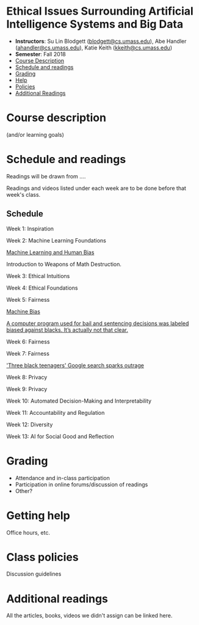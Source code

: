 Ethical Issues Surrounding Artificial Intelligence Systems and Big Data
==========

- **Instructors**: Su Lin Blodgett (blodgett@cs.umass.edu), Abe Handler (ahandler@cs.umass.edu), Katie Keith (kkeith@cs.umass.edu)
- **Semester**: Fall 2018
- [Course Description](#description)
- [Schedule and readings](#schedule)
- [Grading](#grading)
- [Help](#help)
- [Policies](#policies)
- [Additional Readings](#additional)

# Course description
<a name="description"/>

(and/or learning goals)

# Schedule and readings
<a name="readings"/>

Readings will be drawn from ....

Readings and videos listed under each week are to be done before that week's class.

## Schedule

Week 1: Inspiration

Week 2: Machine Learning Foundations

[Machine Learning and Human Bias](https://www.youtube.com/watch?v=59bMh59JQDo)

Introduction to Weapons of Math Destruction.

Week 3: Ethical Intuitions

Week 4: Ethical Foundations

Week 5: Fairness

[Machine Bias](https://www.propublica.org/article/machine-bias-risk-assessments-in-criminal-sentencing)

[A computer program used for bail and sentencing decisions was labeled biased against blacks. It’s actually not that clear.](https://www.washingtonpost.com/news/monkey-cage/wp/2016/10/17/can-an-algorithm-be-racist-our-analysis-is-more-cautious-than-propublicas/)

Week 6: Fairness

Week 7: Fairness

['Three black teenagers' Google search sparks outrage](https://www.usatoday.com/story/tech/news/2016/06/09/google-image-search-three-black-teenagers-three-white-teenagers/85648838/)

Week 8: Privacy

Week 9: Privacy

Week 10: Automated Decision-Making and Interpretability

Week 11: Accountability and Regulation

Week 12: Diversity

Week 13: AI for Social Good and Reflection

# Grading
<a name="grading"/>

- Attendance and in-class participation
- Participation in online forums/discussion of readings
- Other?

# Getting help
<a name="help"/>

Office hours, etc.

# Class policies
<a name="policies"/>

Discussion guidelines

# Additional readings
<a name="additional"/>

All the articles, books, videos we didn't assign can be linked here.